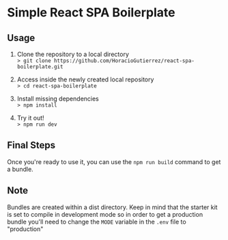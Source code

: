 # Simple React SPA Boilerplate

## Usage 

1. Clone the repository to a local directory     
   `> git clone https://github.com/HoracioGutierrez/react-spa-boilerplate.git`    

2. Access inside the newly created local repository    
   `> cd react-spa-boilerplate`
3. Install missing dependencies    
   `> npm install`
4. Try it out!    
   `> npm run dev`

## Final Steps    

Once you're ready to use it, you can use the `npm run build` command to get a bundle.


## Note    

Bundles are created within a dist directory. Keep in mind that the starter kit is set to compile in development mode so in order to get a production bundle you'll need to change the `MODE` variable in the `.env` file to "production"